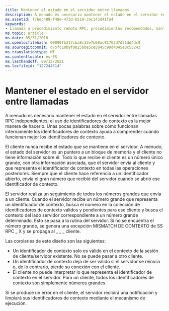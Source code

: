 ```yaml
---
title: Mantener el estado en el servidor entre llamadas
description: A menudo es necesario mantener el estado en el servidor entre llamadas RPC independientes \ 8212; el uso de identificadores de contexto es la mejor manera de hacerlo. Unas pocas palabras sobre cómo funcionan internamente los identificadores de contexto ayuda a comprender cuándo funcionan mejor los identificadores de contexto.
ms.assetid: f76ec489-f48e-473d-b519-3ac143d41fa4
keywords:
- Llamada a procedimiento remoto RPC, procedimientos recomendados, mantenimiento del estado entre llamadas
ms.topic: article
ms.date: 05/31/2018
ms.openlocfilehash: 00090fb317cba8c33e7b60ac81762d7d21dd4dc9
ms.sourcegitcommit: d75fc10b9f0825bbe5ce5045c90d4045e3c53243
ms.translationtype: MT
ms.contentlocale: es-ES
ms.lasthandoff: 09/13/2021
ms.locfileid: "127244514"
---
```

# <a name="maintaining-state-on-the-server-between-calls"></a>Mantener el estado en el servidor entre llamadas

A menudo es necesario mantener el estado en el servidor entre llamadas RPC independientes; el uso de identificadores de contexto es la mejor manera de hacerlo. Unas pocas palabras sobre cómo funcionan internamente los identificadores de contexto ayuda a comprender cuándo funcionan mejor los identificadores de contexto.

El cliente nunca recibe el estado que se mantiene en el servidor. A menudo, el estado del servidor es un puntero a un bloque de memoria y el cliente no tiene información sobre él. Todo lo que recibe el cliente es un número único grande, con otra información asociada, que el servidor envía al cliente y que representa el identificador de contexto en todas las operaciones posteriores. Siempre que el cliente hace referencia a un identificador abierto, envía el gran número que recibió del servidor cuando se abrió ese identificador de contexto.

El servidor realiza un seguimiento de todos los números grandes que envía a un cliente. Cuando el servidor recibe un número grande que representa un identificador de contexto, busca el número en la colección de identificadores de contexto válidos y pendientes para ese cliente y busca el contexto del lado servidor correspondiente a un número grande determinado. Esto se pasa a la rutina del servidor. Si no se encuentra el número grande, se genera una excepción MISMATCH DE CONTEXTO de SS RPC \_ X y se propaga al \_ \_ \_ cliente.

Las corolaries de este diseño son las siguientes:

-   Un identificador de contexto solo es válido en el contexto de la sesión de cliente/servidor existente. No se puede pasar a otro cliente.
-   Un identificador de contexto deja de ser válido si el servidor se reinicia o, de lo contrario, pierde su conexión con el cliente.
-   El cliente no puede interpretar lo que representa el identificador de contexto en el servidor. Para un cliente, todos los identificadores de contexto son simplemente números grandes.

Si se produce un error en el cliente, el servidor recibirá una notificación y limpiará sus identificadores de contexto mediante el mecanismo de ejecución.

 

 





